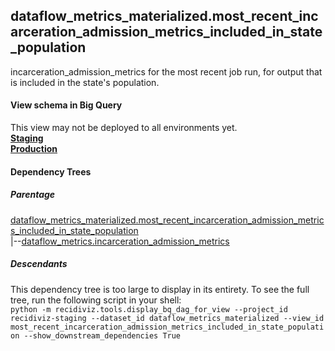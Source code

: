 ## dataflow_metrics_materialized.most_recent_incarceration_admission_metrics_included_in_state_population
incarceration_admission_metrics for the most recent job run, for output that is included in the state's population.

#### View schema in Big Query
This view may not be deployed to all environments yet.<br/>
[**Staging**](https://console.cloud.google.com/bigquery?pli=1&p=recidiviz-staging&page=table&project=recidiviz-staging&d=dataflow_metrics_materialized&t=most_recent_incarceration_admission_metrics_included_in_state_population)
<br/>
[**Production**](https://console.cloud.google.com/bigquery?pli=1&p=recidiviz-123&page=table&project=recidiviz-123&d=dataflow_metrics_materialized&t=most_recent_incarceration_admission_metrics_included_in_state_population)
<br/>

#### Dependency Trees

##### Parentage
[dataflow_metrics_materialized.most_recent_incarceration_admission_metrics_included_in_state_population](../dataflow_metrics_materialized/most_recent_incarceration_admission_metrics_included_in_state_population.md) <br/>
|--[dataflow_metrics.incarceration_admission_metrics](../../metrics/incarceration/incarceration_admission_metrics.md) <br/>


##### Descendants
This dependency tree is too large to display in its entirety. To see the full tree, run the following script in your shell: <br/>
```python -m recidiviz.tools.display_bq_dag_for_view --project_id recidiviz-staging --dataset_id dataflow_metrics_materialized --view_id most_recent_incarceration_admission_metrics_included_in_state_population --show_downstream_dependencies True```
